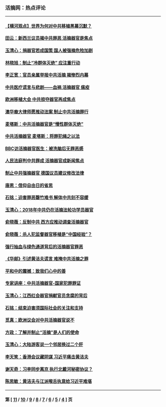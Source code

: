 ### 活摘网：热点评论
---
#### [【横河观点】世界为何对中共移植黑幕沉默？](../../pages/nf5879/n13244249.md?08070430) 
#### [田云：新西兰议员揭中共罪恶 活摘器官是焦点](../../pages/nf5879/n13070629.md?08070430) 
#### [玉清心：捐器官若成国策 国人被强摘危险加剧](../../pages/nf5879/n12802713.md?08070430) 
#### [林晓旭：制止“冷群体灭绝” 应注重行动](../../pages/nf5879/n12779736.md?08070430) 
#### [李正宽：官员亲属举报中共活摘 揭惨烈内幕](../../pages/nf5879/n12684490.md?08070430) 
#### [中共医疗谎言与悲剧——血祸 活摘器官 瘟疫](../../pages/nf5879/n12372103.md?08070430) 
#### [欧洲移植大会 中共掠夺器官再成焦点](../../pages/nf5879/n11538883.md?08070430) 
#### [澳华裔大律师愿推动法案 制止中共活摘罪行](../../pages/nf5879/n11377039.md?08070430) 
#### [麦塔斯：中共活摘器官是“慢性群体灭绝”](../../pages/nf5879/n11350529.md?08070430) 
#### [中共活摘器官 麦塔斯：将罪犯绳之以法](../../pages/nf5879/n11347973.md?08070430) 
#### [BBC访活摘器官医生：被洗脑后无罪恶感](../../pages/nf5879/n11335935.md?08070430) 
#### [人民法庭判中共罪成 活摘器官成新闻焦点](../../pages/nf5879/n11331578.md?08070430) 
#### [制止中共强摘器官 德国议员建议修改法律](../../pages/nf5879/n11249451.md?08070430) 
#### [唐恩：信仰自由日的省思](../../pages/nf5879/n11003525.md?08070430) 
#### [石铭：迫害罪恶罄竹难书  解体中共刻不容缓](../../pages/nf5879/n10942855.md?08070430) 
#### [玉清心：2018年中共仍在活摘法轮功学员器官](../../pages/nf5879/n10914646.md?08070430) 
#### [俞晓薇：反制中共 西方应推动调查活摘器官](../../pages/nf5879/n10794671.md?08070430) 
#### [俞晓薇：杀人犯监督器官移植是“中国经验”？](../../pages/nf5879/n10466427.md?08070430) 
#### [强行抽血与绿色通道背后的活摘器官罪恶](../../pages/nf5879/n10004708.md?08070430) 
#### [《华邮》引述黄洁夫谎言 难掩中共活摘之罪](../../pages/nf5879/n9642309.md?08070430) 
#### [平和中的震撼：致我们心中的善](../../pages/nf5879/n9021123.md?08070430) 
#### [专家讲座：中共活摘器官-国家犯罪罪证](../../pages/nf5879/n8828153.md?08070430) 
#### [玉清心：江西红会器官捐献官员贪腐的背后](../../pages/nf5879/n8522122.md?08070430) 
#### [石铭：结束迫害须国际社会的关注和支持](../../pages/nf5879/n8443497.md?08070430) 
#### [觅真：欧洲议会对中共活摘器官说不](../../pages/nf5879/n8337486.md?08070430) 
#### [方政：了解并制止“活摘”是人们的使命](../../pages/nf5879/n8329214.md?08070430) 
#### [玉清心：大陆游客说一个邻居换过二个肝](../../pages/nf5879/n8291404.md?08070430) 
#### [李天笑：香港会议藏阴谋 习近平痛击黄洁夫](../../pages/nf5879/n8241459.md?08070430) 
#### [谢天奇：习李同步离京 执行北戴河秘密协议？](../../pages/nf5879/n8230418.md?08070430) 
#### [陈思敏：黄洁夫与江派喉舌执意给习近平难堪](../../pages/nf5879/n8222166.md?08070430) 

---
#### 第 [ [11](./11.md?08070430) / [10](./10.md?08070430) / [9](./9.md?08070430) / [8](./8.md?08070430) / [7](./7.md?08070430) / [6](./6.md?08070430) / [5](./5.md?08070430) / [4](./4.md?08070430) ] 页

